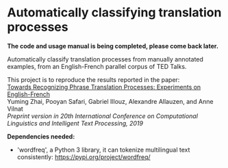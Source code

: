 # Automatically classifying translation processes 

**The code and usage manual is being completed, please come back later.**

Automatically classify translation processes from manually annotated examples, from an English-French parallel corpus of TED Talks. 

This project is to reproduce the results reported in the paper: <br/>
[Towards Recognizing Phrase Translation Processes: Experiments on English-French](https://yumingzhai.github.io/files/Cicling_2019.pdf) <br/>
Yuming Zhai, Pooyan Safari, Gabriel Illouz, Alexandre Allauzen, and Anne Vilnat <br/>
*Preprint version in 20th International Conference on Computational Linguistics and Intelligent Text Processing, 2019*

**Dependencies needed:** 

- 'wordfreq', a Python 3 library, it can tokenize multilingual
text consistently: https://pypi.org/project/wordfreq/

